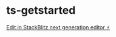 # ts-getstarted

[Edit in StackBlitz next generation editor ⚡️](https://stackblitz.com/~/github.com/pareshs/ts-getstarted)